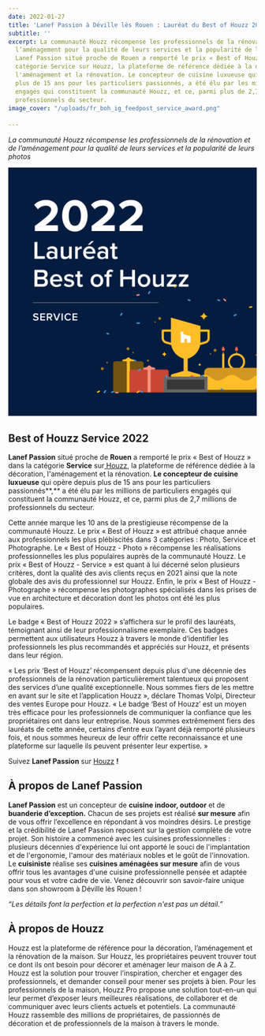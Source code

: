 ```yaml
---
date: 2022-01-27
title: 'Lanef Passion à Déville lès Rouen : Lauréat du Best of Houzz 2022'
subtitle: ''
excerpt: La communauté Houzz récompense les professionnels de la rénovation et de
  l’aménagement pour la qualité de leurs services et la popularité de leurs photos.
  Lanef Passion situé proche de Rouen a remporté le prix « Best of Houzz » dans la
  catégorie Service sur Houzz, la plateforme de référence dédiée à la décoration,
  l'aménagement et la rénovation. Le concepteur de cuisine luxueuse qui opère depuis
  plus de 15 ans pour les particuliers passionnés, a été élu par les millions de particuliers
  engagés qui constituent la communauté Houzz, et ce, parmi plus de 2,7 millions de
  professionnels du secteur.
image_cover: "/uploads/fr_boh_ig_feedpost_service_award.png"

---
```

_La communauté Houzz récompense les professionnels de la rénovation et de l’aménagement pour la qualité de leurs services et la popularité de leurs photos_

![](/uploads/fr_boh_ig_feedpost_service_illust.png)

## **Best of Houzz Service 2022**

**Lanef Passion** situé proche de **Rouen** a remporté le prix « Best of Houzz » dans la catégorie **Service** sur[ Houzz](http://www.houzz.fr), la plateforme de référence dédiée à la décoration, l'aménagement et la rénovation. **Le concepteur de cuisine luxueuse** qui opère depuis plus de 15 ans pour les particuliers passionnés**,** a été élu par les millions de particuliers engagés qui constituent la communauté Houzz, et ce, parmi plus de 2,7 millions de professionnels du secteur.

Cette année marque les 10 ans de la prestigieuse récompense de la communauté Houzz. Le prix « Best of Houzz » est attribué chaque année aux professionnels les plus plébiscités dans 3 catégories : Photo, Service et Photographe. Le « Best of Houzz - Photo » récompense les réalisations professionnelles les plus populaires auprès de la communauté Houzz. Le prix « Best of Houzz - Service » est quant à lui décerné selon plusieurs critères, dont la qualité des avis clients reçus en 2021 ainsi que la note globale des avis du professionnel sur Houzz. Enfin, le prix « Best of Houzz - Photographe » récompense les photographes spécialisés dans les prises de vue en architecture et décoration dont les photos ont été les plus populaires.

Le badge « Best of Houzz 2022 » s’affichera sur le profil des lauréats, témoignant ainsi de leur professionnalisme exemplaire. Ces badges permettent aux utilisateurs Houzz à travers le monde d’identifier les professionnels les plus recommandés et appréciés sur Houzz, et présents dans leur région.

« Les prix ‘Best of Houzz’ récompensent depuis plus d'une décennie des professionnels de la rénovation particulièrement talentueux qui proposent des services d’une qualité exceptionnelle. Nous sommes fiers de les mettre en avant sur le site et l’application Houzz », déclare Thomas Volpi, Directeur des ventes Europe pour Houzz. « Le badge ‘Best of Houzz’ est un moyen très efficace pour les professionnels de communiquer la confiance que les propriétaires ont dans leur entreprise. Nous sommes extrêmement fiers des lauréats de cette année, certains d’entre eux l’ayant déjà remporté plusieurs fois, et nous sommes heureux de leur offrir cette reconnaissance et une plateforme sur laquelle ils peuvent présenter leur expertise. »

Suivez **Lanef Passion** sur [Houzz](https://www.houzz.fr/pro/webuser-110864778/lanef-passion "Houzz Lanef Passion") **!**

## **À propos de Lanef Passion**

**Lanef Passion** est un concepteur de **cuisine indoor, outdoor** et de **buanderie d’exception.** Chacun de ses projets est réalisé **sur mesure** afin de vous offrir l’excellence en répondant à vos moindres désirs. Le prestige et la crédibilité de Lanef Passion reposent sur la gestion complète de votre projet. Son histoire a commencé avec les cuisines professionnelles : plusieurs décennies d'expérience lui ont apporté le souci de l'implantation et de l'ergonomie, l'amour des matériaux nobles et le goût de l'innovation. Le **cuisiniste** réalise ses **cuisines aménagées sur mesure** afin de vous offrir tous les avantages d'une cuisine professionnelle pensée et adaptée pour vous et votre cadre de vie. Venez découvrir son savoir-faire unique dans son showroom à Déville lès Rouen !

_“Les détails font la perfection et la perfection n'est pas un détail.”_

## **À propos de Houzz**

Houzz est la plateforme de référence pour la décoration, l’aménagement et la rénovation de la maison. Sur Houzz, les propriétaires peuvent trouver tout ce dont ils ont besoin pour décorer et aménager leur maison de A à Z. Houzz est la solution pour trouver l’inspiration, chercher et engager des professionnels, et demander conseil pour mener ses projets à bien. Pour les professionnels de la maison, Houzz Pro propose une solution tout-en-un qui leur permet d’exposer leurs meilleures réalisations, de collaborer et de communiquer avec leurs clients actuels et potentiels. La communauté Houzz rassemble des millions de propriétaires, de passionnés de décoration et de professionnels de la maison à travers le monde.